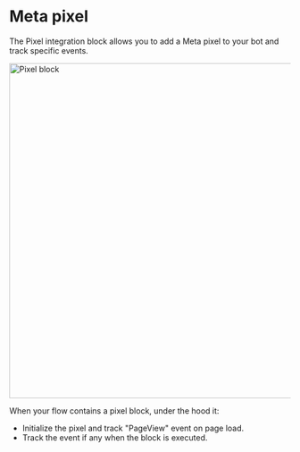 # Meta pixel

The Pixel integration block allows you to add a Meta pixel to your bot and track specific events.

<img
  src="/img/blocks/integrations/pixel.png"
  width="600"
  alt="Pixel block"
/>

When your flow contains a pixel block, under the hood it:

- Initialize the pixel and track "PageView" event on page load.
- Track the event if any when the block is executed.
